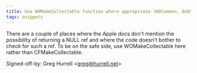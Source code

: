 ```yaml
---
title: Use WOMakeCollectable function where appropriate (WOCommon, 6eb9559)
tags: snippets
---
```


There are a couple of places where the Apple docs don't mention the possibility of returning a NULL ref and where the code doesn't bother to check for such a ref. To be on the safe side, use WOMakeCollectable here rather than CFMakeCollectable.

Signed-off-by: Greg Hurrell &lt;greg@hurrell.net&gt;
